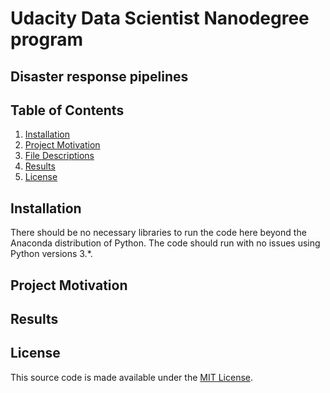 # Udacity Data Scientist Nanodegree program
## Disaster response pipelines

## Table of Contents
1. [Installation](#installation)
2. [Project Motivation](#motivation)
3. [File Descriptions](#files)
4. [Results](#results)
5. [License](#licensing)

## Installation <a name="installation"></a>

There should be no necessary libraries to run the code here beyond the Anaconda distribution of Python.  The code should run with no issues using Python versions 3.*.

## Project Motivation<a name="motivation"></a>



## Results<a name="results"></a>



## License<a name="license"></a>
This source code is made available under the [MIT License](https://github.com/dalpengholic/Udacity_ML_Titanic_survivors/blob/master/LICENSE).
